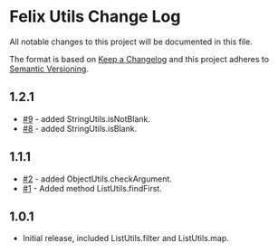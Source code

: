 # Felix Utils Change Log

All notable changes to this project will be documented in this file.

The format is based on [Keep a Changelog](http://keepachangelog.com/) and this project adheres to [Semantic Versioning](http://semver.org/).

## 1.2.1
- [#9](https://github.com/felixgilioli/felix-utils/issues/9) - added StringUtils.isNotBlank.
- [#8](https://github.com/felixgilioli/felix-utils/issues/8) - added StringUtils.isBlank.

## 1.1.1
- [#2](https://github.com/felixgilioli/felix-utils/issues/2) - added ObjectUtils.checkArgument.
- [#1](https://github.com/felixgilioli/felix-utils/issues/1) - Added method ListUtils.findFirst.

## 1.0.1
- Initial release, included ListUtils.filter and ListUtils.map.